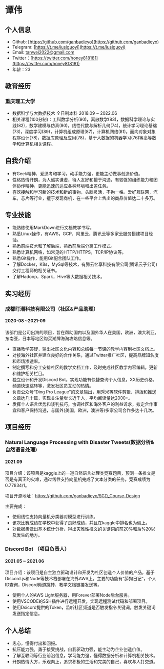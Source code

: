 # 谭伟

## 个人信息

- Github: [https://github.com/ganbadieyo](https://github.com/ganbadieyo)
- Telegram: [https://t.me/iusiguoyi](https://t.me/iusiguoyi)
- Email: tanwei2022@gmail.com
- Twitter：[https://twitter.com/honey818181](https://twitter.com/honey818181)
- 年龄：23

## 教育经历

### 重庆理工大学 

- 数据科学与大数据技术 全日制本科  2018.09 ~ 2022.06
- 相关课程(100分制)：工科数学分析(90)，离散数学(83)，数据科学理论与实践(82)，数学建模与仿真(80)，线性代数与解析几何(74)，统计学习理论基础(73)，深度学习(89)，计算机组成原理(87)，计算机网络(81)，面向对象对象程序设计(78)，数据库原理及应用(78)，基于大数据的机器学习(76)等高等数学和计算机相关课程。

## 自我介绍

- 有Geek精神，爱思考和学习，动手能力强，更能主动做事创造价值。
- 性格热情开朗，为人诚实谦虚，待人友好和擅于沟通，有较强的组织能力和团体协作精神，更能迅速的适应各种环境和出差任务。
- 喜欢接触和学习新的技术和新的事物，头脑灵活，不拘一格。爱好互联网，汽车，芯片等行业，擅于发现商机，在一些平台上售出的商品价值达二十多万。

## 专业技能

- 能熟练使用MarkDown进行文档教学书写。
- 熟悉Linux操作，有AWS，GCP，阿里云，腾讯云等多家云服务搭建项目经验。
- 熟悉前端技术和了解后端，熟悉前后端分离工作模式。
- 熟悉计算机网络，如常见的HTTP/HTTPS，TCP/IP协议等。
- 熟悉Git操作，能用Git配合团队工作。
- 了解Docker，K8s，MySql等技术，有腾云忆享科技有限公司(腾讯云子公司)交付工程师的相关证书。
- 了解Hadoop，Spark，Hive等大数据相关技术。

## 实习经历

### 成都盯潮科技有限公司（社区&产品助理）

#### 2020-08 ~2021-09

该部门是公司出海的项目，旨在帮助国内以及国外华人在美国，欧洲，澳大利亚，东南亚，日本等地区购买潮牌海淘攻略信息等。

- 直播教学答疑，输出社区文化内容和总结每一节课的教学内容到社区文档上。
- 对接海外社区并建立良好的合作关系，通过Twitter推广社区，提高品牌知名度和市场渗透率。
- 制定撰写和分工安排社区的教学文档工作，及时完成社区教学内容编辑，更新和维护相关栏目。
- 独立设计和开发Discord Bot，实现功能有快捷查询个人信息，XX历史价格，频道快速跳转等，激发社区员互动的热情。
- 负责公众号“Ding Pro League”的文章输出，用秀米等软件剪辑、排版和推送文章达几十篇，实现关注量增长近千人，平均阅读量达2000+。
- 发挥个人语言优势和谈判技巧，协调社区和海外客户的利益诉求，拟定合作事宜和客户保持沟通，与国外(美国，欧洲，澳洲等)多家公司合作多达十几次。

## 项目经历

### Natural Language Processing with Disaster Tweets(数据分析&自然语言处理)

#### 2021.09

项目介绍：该项目是kaggle上的一道自然语言处理类竞赛题目，预测一条推文是否是有真正的灾难，通过线性支持向量机完成了文本分类的任务，竞赛成绩为0.77934/1。

项目开源地址：https://github.com/ganbadieyo/SGD_Course-Design

主要完成：

- 使用线性支持向量机分类器对模型进行训练。
- 该次比赛成绩在学校中获得了良好成绩，并且在kaggle中排名也为偏上。
- 对数据集做出基本统计分析，得出灾难性推文的关键词的前20%和后%20以及发生的地方。

### Discord Bot （项目负责人）

#### 2021.05 ~ 2021.06

项目介绍：该项目是自主独立驱动设计和开发为社区创造个人价值的产品，基于Discord.js和Node等技术栈部署在海外AWS上。主要的功能有“舔狗日记”，个人ID查询，Discord频道跳转，教学文档链接发送等。

- 使用个人的AWS Light服务器，用Forever部署Node后台服务。
- 使用VSCODE的SSH插件进行远程开发，实现远程测试代码和部署项目。
- 使用Dsicord提供的Token，监听社区频道是否触发指令关键词，触发关键词发送指定信息。

## 个人总结

- 忠心，懂得付出和回报。
- 抗压能力强，勇于接受挑战，自我驱动力强，能主动为企业创造价值。
- 了解互联网等行业前沿信息，学习能力强，懂得数据分析和计算机相关技术。
- 开朗热情大方，乐观向上，追求积极的生活和完美的自己，喜欢与人打交道。
